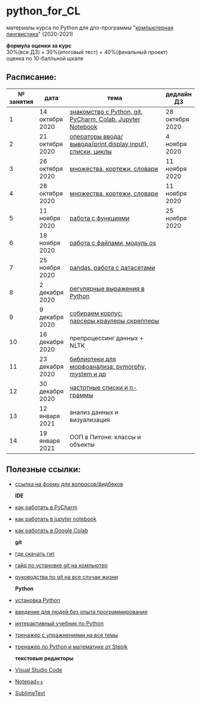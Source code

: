 # python_for_CL
материалы курса по Python для дпо-программы "[компьютерная лингвистика](https://addenda.hse.ru/computational-linguistics)" (2020-2021)

**формула оценки за курс**<br>
30%(все ДЗ) + 30%(итоговый тест) + 40%(финальный проект)<br>
оценка по 10-балльной шкале
  
## Расписание: 

|№ занятия|дата|тема|дедлайн ДЗ|
|-|-|-|-|
|1|14 октября 2020|[знакомство с Python, git, PyCharm, Colab, Jupyter Notebook](https://github.com/nstsj/python_for_CL/tree/master/class1)|28 октября 2020|
|2|21 октября 2020|[операторы ввода/вывода(print,display,input), списки, циклы](https://github.com/nstsj/python_for_CL/tree/master/io%2C%20lists%2C%20cycles)|4 ноября 2020|
|3|26 октября 2020|[множества, кортежи, словари](https://github.com/nstsj/python_for_CL/tree/master/sets%2C%20tuples%2C%20dicts)|11 ноября 2020|
|4|28 октября 2020|[множества, кортежи, словари](https://github.com/nstsj/python_for_CL/tree/master/sets%2C%20tuples%2C%20dicts)|11 ноября 2020|
|5|11 ноября 2020|[работа с функциями](https://github.com/nstsj/python_for_CL/tree/master/functions)|25 ноября 2020|
|6|18 ноября 2020|[работа с файлами, модуль os](https://github.com/nstsj/python_for_CL/tree/master/files%20and%20system)||
|7|25 ноября 2020|[pandas, работа с датасетами](https://github.com/nstsj/python_for_CL/tree/master/pandas)||
|8|2 декабря 2020|[регулярные выражения в Python](https://github.com/nstsj/python_for_CL/tree/master/regexes)||
|9|9 декабря 2020|[собираем корпус: парсеры,краулеры,скрепперы](https://github.com/nstsj/python_for_CL/tree/master/data_parsers)||
|10|16 декабря 2020|препроцессинг данных + NLTK|||
|11|23 декабря 2020|[библиотеки для морфоанализа: pymorphy, mystem и др](https://github.com/nstsj/python_for_CL/tree/master/morpho-analysis)||
|12|30 декабря 2020|[частотные списки и n-граммы](https://github.com/nstsj/python_for_CL/tree/master/ngrams)||
|13|12 января 2021|анализ данных и визуализация|||
|14|19 января 2021|ООП в Питоне: классы и объекты|||


## Полезные ссылки:

* [ссылка на форму для вопросов/фидбеков](https://forms.gle/3aycLhcVfpPmZCA77)<br>

  **IDE**
* [как работать в PyCharm](https://py-charm.blogspot.com/2017/09/blog-post.html)
* [как работать в jupyter notebook](https://devpractice.ru/python-lesson-6-work-in-jupyter-notebook/)
* [как работать в Google Colab](https://towardsdatascience.com/getting-started-with-google-colab-f2fff97f594c) <br>

  **git**
* [где скачать гит](https://git-scm.com/downloads)
* [гайд по установке git на компьютер](https://githowto.com/ru)
* [руководства по git на все случаи жизни](https://guides.github.com/) <br>

  **Python**
* [установка Python](https://www.python.org/downloads/)
* [введение для людей без опыта программирования](https://wiki.python.org/moin/BeginnersGuide/NonProgrammers)
* [интерактивный учебник по Python](https://snakify.org/ru)
* [тренажер с упражнениями на все темы](https://www.w3resource.com/python-exercises/python-basic-exercises.php) 
* [тренажер по Python и математике от Stepik](https://stepik.org/course/3356/promo#toc) <br>

  **текстовые редакторы**
* [Visual Studio Code](https://code.visualstudio.com/)
* [Notepad++](https://notepad-plus-plus.org/downloads/v7.7.1/)
* [SublimeText](https://www.sublimetext.com/3) <br>
